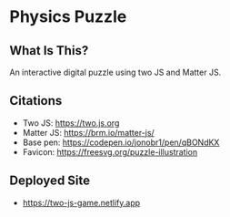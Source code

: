 # Physics Puzzle

## What Is This?
An interactive digital puzzle using two JS and Matter JS.

## Citations
* Two JS: https://two.js.org
* Matter JS: https://brm.io/matter-js/
* Base pen: https://codepen.io/jonobr1/pen/qBONdKX
* Favicon: https://freesvg.org/puzzle-illustration

## Deployed Site
* https://two-js-game.netlify.app